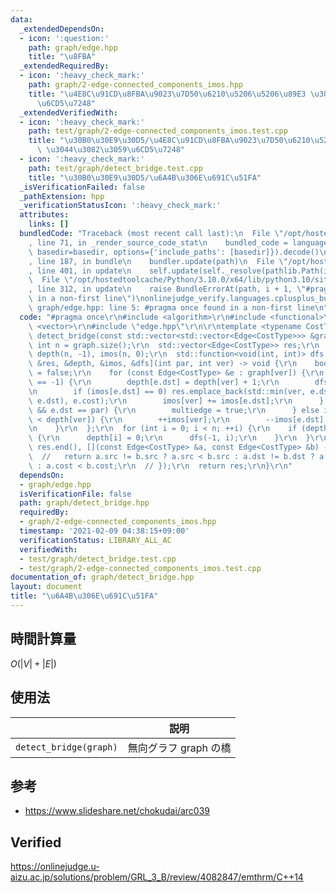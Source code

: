 ```yaml
---
data:
  _extendedDependsOn:
  - icon: ':question:'
    path: graph/edge.hpp
    title: "\u8FBA"
  _extendedRequiredBy:
  - icon: ':heavy_check_mark:'
    path: graph/2-edge-connected_components_imos.hpp
    title: "\u4E8C\u91CD\u8FBA\u9023\u7D50\u6210\u5206\u5206\u89E3 \u3044\u3082\u3059\
      \u6CD5\u7248"
  _extendedVerifiedWith:
  - icon: ':heavy_check_mark:'
    path: test/graph/2-edge-connected_components_imos.test.cpp
    title: "\u30B0\u30E9\u30D5/\u4E8C\u91CD\u8FBA\u9023\u7D50\u6210\u5206\u5206\u89E3\
      \ \u3044\u3082\u3059\u6CD5\u7248"
  - icon: ':heavy_check_mark:'
    path: test/graph/detect_bridge.test.cpp
    title: "\u30B0\u30E9\u30D5/\u6A4B\u306E\u691C\u51FA"
  _isVerificationFailed: false
  _pathExtension: hpp
  _verificationStatusIcon: ':heavy_check_mark:'
  attributes:
    links: []
  bundledCode: "Traceback (most recent call last):\n  File \"/opt/hostedtoolcache/Python/3.10.0/x64/lib/python3.10/site-packages/onlinejudge_verify/documentation/build.py\"\
    , line 71, in _render_source_code_stat\n    bundled_code = language.bundle(stat.path,\
    \ basedir=basedir, options={'include_paths': [basedir]}).decode()\n  File \"/opt/hostedtoolcache/Python/3.10.0/x64/lib/python3.10/site-packages/onlinejudge_verify/languages/cplusplus.py\"\
    , line 187, in bundle\n    bundler.update(path)\n  File \"/opt/hostedtoolcache/Python/3.10.0/x64/lib/python3.10/site-packages/onlinejudge_verify/languages/cplusplus_bundle.py\"\
    , line 401, in update\n    self.update(self._resolve(pathlib.Path(included), included_from=path))\n\
    \  File \"/opt/hostedtoolcache/Python/3.10.0/x64/lib/python3.10/site-packages/onlinejudge_verify/languages/cplusplus_bundle.py\"\
    , line 312, in update\n    raise BundleErrorAt(path, i + 1, \"#pragma once found\
    \ in a non-first line\")\nonlinejudge_verify.languages.cplusplus_bundle.BundleErrorAt:\
    \ graph/edge.hpp: line 5: #pragma once found in a non-first line\n"
  code: "#pragma once\r\n#include <algorithm>\r\n#include <functional>\r\n#include\
    \ <vector>\r\n#include \"edge.hpp\"\r\n\r\ntemplate <typename CostType>\r\nstd::vector<Edge<CostType>>\
    \ detect_bridge(const std::vector<std::vector<Edge<CostType>>> &graph) {\r\n \
    \ int n = graph.size();\r\n  std::vector<Edge<CostType>> res;\r\n  std::vector<int>\
    \ depth(n, -1), imos(n, 0);\r\n  std::function<void(int, int)> dfs = [&graph,\
    \ &res, &depth, &imos, &dfs](int par, int ver) -> void {\r\n    bool multiedge\
    \ = false;\r\n    for (const Edge<CostType> &e : graph[ver]) {\r\n      if (depth[e.dst]\
    \ == -1) {\r\n        depth[e.dst] = depth[ver] + 1;\r\n        dfs(ver, e.dst);\r\
    \n        if (imos[e.dst] == 0) res.emplace_back(std::min(ver, e.dst), std::max(ver,\
    \ e.dst), e.cost);\r\n        imos[ver] += imos[e.dst];\r\n      } else if (!multiedge\
    \ && e.dst == par) {\r\n        multiedge = true;\r\n      } else if (depth[e.dst]\
    \ < depth[ver]) {\r\n        ++imos[ver];\r\n        --imos[e.dst];\r\n      }\r\
    \n    }\r\n  };\r\n  for (int i = 0; i < n; ++i) {\r\n    if (depth[i] == -1)\
    \ {\r\n      depth[i] = 0;\r\n      dfs(-1, i);\r\n    }\r\n  }\r\n  // std::sort(res.begin(),\
    \ res.end(), [](const Edge<CostType> &a, const Edge<CostType> &b) -> bool {\r\n\
    \  //   return a.src != b.src ? a.src < b.src : a.dst != b.dst ? a.dst < b.dst\
    \ : a.cost < b.cost;\r\n  // });\r\n  return res;\r\n}\r\n"
  dependsOn:
  - graph/edge.hpp
  isVerificationFile: false
  path: graph/detect_bridge.hpp
  requiredBy:
  - graph/2-edge-connected_components_imos.hpp
  timestamp: '2021-02-09 04:38:15+09:00'
  verificationStatus: LIBRARY_ALL_AC
  verifiedWith:
  - test/graph/detect_bridge.test.cpp
  - test/graph/2-edge-connected_components_imos.test.cpp
documentation_of: graph/detect_bridge.hpp
layout: document
title: "\u6A4B\u306E\u691C\u51FA"
---
```



## 時間計算量

$O(\lvert V \rvert + \lvert E \rvert)$


## 使用法

||説明|
|:--:|:--:|
|`detect_bridge(graph)`|無向グラフ $\mathrm{graph}$ の橋|


## 参考

- https://www.slideshare.net/chokudai/arc039


## Verified

https://onlinejudge.u-aizu.ac.jp/solutions/problem/GRL_3_B/review/4082847/emthrm/C++14
